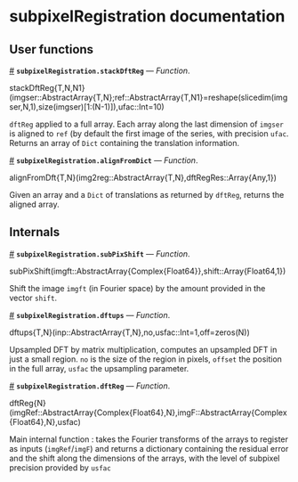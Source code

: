 
<a id='subpixelRegistration-documentation-1'></a>

# subpixelRegistration documentation


<a id='User-functions-1'></a>

## User functions

<a id='subpixelRegistration.stackDftReg' href='#subpixelRegistration.stackDftReg'>#</a>
**`subpixelRegistration.stackDftReg`** &mdash; *Function*.



stackDftReg{T,N,N1}(imgser::AbstractArray{T,N};ref::AbstractArray{T,N1}=reshape(slicedim(imgser,N,1),size(imgser)[1:(N-1)]),ufac::Int=10)

`dftReg` applied to a full array. Each array along the last dimension of `imgser` is aligned to `ref` (by default the first image of the series, with precision `ufac`. Returns an array of `Dict` containing the translation information.

<a id='subpixelRegistration.alignFromDict' href='#subpixelRegistration.alignFromDict'>#</a>
**`subpixelRegistration.alignFromDict`** &mdash; *Function*.



alignFromDft{T,N}(img2reg::AbstractArray{T,N},dftRegRes::Array{Any,1})

Given an array and a `Dict` of translations as returned by `dftReg`, returns the aligned array.


<a id='Internals-1'></a>

## Internals



<a id='subpixelRegistration.subPixShift' href='#subpixelRegistration.subPixShift'>#</a>
**`subpixelRegistration.subPixShift`** &mdash; *Function*.



subPixShift(imgft::AbstractArray{Complex{Float64}},shift::Array{Float64,1})

Shift the image `imgft` (in Fourier space) by the amount provided in the vector `shift`.

<a id='subpixelRegistration.dftups' href='#subpixelRegistration.dftups'>#</a>
**`subpixelRegistration.dftups`** &mdash; *Function*.



dftups{T,N}(inp::AbstractArray{T,N},no,usfac::Int=1,off=zeros(N))

Upsampled DFT by matrix multiplication, computes an upsampled DFT in just a small region. `no` is the size of the region in pixels, `offset` the position in the full array, `usfac` the upsampling parameter.

<a id='subpixelRegistration.dftReg' href='#subpixelRegistration.dftReg'>#</a>
**`subpixelRegistration.dftReg`** &mdash; *Function*.



dftReg{N}(imgRef::AbstractArray{Complex{Float64},N},imgF::AbstractArray{Complex{Float64},N},usfac)

Main internal function : takes the Fourier transforms of the arrays to register as inputs (`imgRef`/`imgF`) and returns a dictionary containing the residual error and the shift along the dimensions of the arrays, with the level of subpixel precision provided by `usfac`

